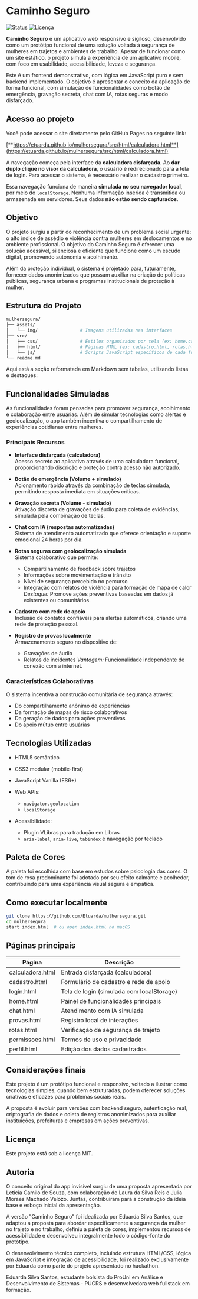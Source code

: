 # Caminho Seguro

[![Status](https://img.shields.io/badge/status-protótipo-informational)](https://shields.io/)
[![Licença](https://img.shields.io/badge/license-MIT-green)](https://opensource.org/licenses/MIT)


**Caminho Seguro** é um aplicativo web responsivo e sigiloso, desenvolvido como um protótipo funcional de uma solução voltada à segurança de mulheres em trajetos e ambientes de trabalho. Apesar de funcionar como um site estático, o projeto simula a experiência de um aplicativo mobile, com foco em usabilidade, acessibilidade, leveza e segurança.

Este é um frontend demonstrativo, com lógica em JavaScript puro e sem backend implementado. O objetivo é apresentar o conceito da aplicação de forma funcional, com simulação de funcionalidades como botão de emergência, gravação secreta, chat com IA, rotas seguras e modo disfarçado.

## Acesso ao projeto

Você pode acessar o site diretamente pelo GitHub Pages no seguinte link:

[**https://etuarda.github.io/mulhersegura/src/html/calculadora.html**](https://etuarda.github.io/mulhersegura/src/html/calculadora.html)

A navegação começa pela interface da **calculadora disfarçada**. Ao **dar duplo clique no visor da calculadora**, o usuário é redirecionado para a tela de login. Para acessar o sistema, é necessário realizar o cadastro primeiro.

Essa navegação funciona de maneira **simulada no seu navegador local**, por meio do `localStorage`. Nenhuma informação inserida é transmitida ou armazenada em servidores. Seus dados **não estão sendo capturados**.

## Objetivo

O projeto surgiu a partir do reconhecimento de um problema social urgente: o alto índice de assédio e violência contra mulheres em deslocamentos e no ambiente profissional. O objetivo do Caminho Seguro é oferecer uma solução acessível, silenciosa e eficiente que funcione como um escudo digital, promovendo autonomia e acolhimento.

Além da proteção individual, o sistema é projetado para, futuramente, fornecer dados anonimizados que possam auxiliar na criação de políticas públicas, segurança urbana e programas institucionais de proteção à mulher.

## Estrutura do Projeto

```bash
mulhersegura/
├── assets/
│   └── img/                # Imagens utilizadas nas interfaces
├── src/
│   ├── css/                # Estilos organizados por tela (ex: home.css, chat.css)
│   ├── html/               # Páginas HTML (ex: cadastro.html, rotas.html, etc.)
│   └── js/                 # Scripts JavaScript específicos de cada funcionalidade
└── readme.md
```

Aqui está a seção reformatada em Markdown sem tabelas, utilizando listas e destaques:

## Funcionalidades Simuladas

As funcionalidades foram pensadas para promover segurança, acolhimento e colaboração entre usuárias. Além de simular tecnologias como alertas e geolocalização, o app também incentiva o compartilhamento de experiências cotidianas entre mulheres.

### Principais Recursos

- **Interface disfarçada (calculadora)**  
  Acesso secreto ao aplicativo através de uma calculadora funcional, proporcionando discrição e proteção contra acesso não autorizado.

- **Botão de emergência (Volume + simulado)**  
  Acionamento rápido através da combinação de teclas simulada, permitindo resposta imediata em situações críticas.

- **Gravação secreta (Volume - simulado)**  
  Ativação discreta de gravações de áudio para coleta de evidências, simulada pela combinação de teclas.

- **Chat com IA (respostas automatizadas)**  
  Sistema de atendimento automatizado que oferece orientação e suporte emocional 24 horas por dia.

- **Rotas seguras com geolocalização simulada**  
  Sistema colaborativo que permite:
  - Compartilhamento de feedback sobre trajetos
  - Informações sobre movimentação e trânsito
  - Nível de segurança percebido no percurso
  - Integração com relatos de violência para formação de mapa de calor
  *Destaque:* Promove ações preventivas baseadas em dados já existentes ou comunitários.

- **Cadastro com rede de apoio**  
  Inclusão de contatos confiáveis para alertas automáticos, criando uma rede de proteção pessoal.

- **Registro de provas localmente**  
  Armazenamento seguro no dispositivo de:
  - Gravações de áudio
  - Relatos de incidentes
  *Vantagem:* Funcionalidade independente de conexão com a internet.

### Características Colaborativas
O sistema incentiva a construção comunitária de segurança através:
- Do compartilhamento anônimo de experiências
- Da formação de mapas de risco colaborativos
- Da geração de dados para ações preventivas
- Do apoio mútuo entre usuárias
## Tecnologias Utilizadas

* HTML5 semântico
* CSS3 modular (mobile-first)
* JavaScript Vanilla (ES6+)
* Web APIs:

  * `navigator.geolocation`
  * `localStorage`
* Acessibilidade:

  * Plugin VLibras para tradução em Libras
  * `aria-label`, `aria-live`, `tabindex` e navegação por teclado

## Paleta de Cores

A paleta foi escolhida com base em estudos sobre psicologia das cores. O tom de rosa predominante foi adotado por seu efeito calmante e acolhedor, contribuindo para uma experiência visual segura e empática.

## Como executar localmente

```bash
git clone https://github.com/Etuarda/mulhersegura.git
cd mulhersegura
start index.html  # ou open index.html no macOS
```

## Páginas principais

| Página           | Descrição                                 |
| ---------------- | ----------------------------------------- |
| calculadora.html | Entrada disfarçada (calculadora)          |
| cadastro.html    | Formulário de cadastro e rede de apoio    |
| login.html       | Tela de login (simulada com localStorage) |
| home.html        | Painel de funcionalidades principais      |
| chat.html        | Atendimento com IA simulada               |
| provas.html      | Registro local de interações              |
| rotas.html       | Verificação de segurança de trajeto       |
| permissoes.html  | Termos de uso e privacidade               |
| perfil.html      | Edição dos dados cadastrados              |

## Considerações finais

Este projeto é um protótipo funcional e responsivo, voltado a ilustrar como tecnologias simples, quando bem estruturadas, podem oferecer soluções criativas e eficazes para problemas sociais reais.

A proposta é evoluir para versões com backend seguro, autenticação real, criptografia de dados e coleta de registros anonimizados para auxiliar instituições, prefeituras e empresas em ações preventivas.

## Licença

Este projeto está sob a licença MIT.

## Autoria

O conceito original do app invisível surgiu de uma proposta apresentada por Letícia Camilo de Souza, com colaboração de Laura da Silva Reis e Julia Moraes Machado Velozo. Juntas, contribuíram para a construção da ideia base e esboço inicial da apresentação.

A versão "Caminho Seguro" foi idealizada por Eduarda Silva Santos, que adaptou a proposta para abordar especificamente a segurança da mulher no trajeto e no trabalho, definiu a paleta de cores, implementou recursos de acessibilidade e desenvolveu integralmente todo o código-fonte do protótipo.

O desenvolvimento técnico completo, incluindo estrutura HTML/CSS, lógica em JavaScript e integração de acessibilidade, foi realizado exclusivamente por Eduarda como parte do projeto apresentado no hackathon.

Eduarda Silva Santos, estudante bolsista do ProUni em Análise e Desenvolvimento de Sistemas - PUCRS e desenvolvedora web fullstack em formação.
